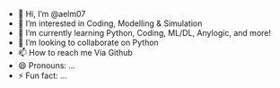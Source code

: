 - 👋 Hi, I’m @aelm07
- 👀 I’m interested in Coding, Modelling & Simulation
- 🌱 I’m currently learning Python, Coding, ML/DL, Anylogic, and more!
- 💞️ I’m looking to collaborate on Python
- 📫 How to reach me Via Github
- 😄 Pronouns: ...
- ⚡ Fun fact: ...

<!---
aelm07/aelm07 is a ✨ special ✨ repository because its `README.md` (this file) appears on your GitHub profile.
You can click the Preview link to take a look at your changes.
--->
